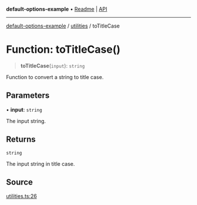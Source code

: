 **default-options-example** • [Readme](../../README.md) \| [API](../../modules.md)

***

[default-options-example](../../README.md) / [utilities](../README.md) / toTitleCase

# Function: toTitleCase()

> **toTitleCase**(`input`): `string`

Function to convert a string to title case.

## Parameters

• **input**: `string`

The input string.

## Returns

`string`

The input string in title case.

## Source

[utilities.ts:26](https://github.com/tgreyuk/typedoc-plugin-markdown-examples/blob/4bb8c5d/examples/01-typedoc-plugin-markdown/src/utilities.ts#L26)
